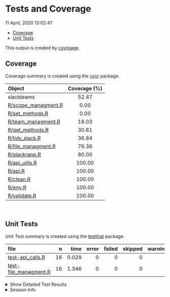 Tests and Coverage
================
11 April, 2020 13:02:47

  - [Coverage](#coverage)
  - [Unit Tests](#unit-tests)

This output is created by
[covrpage](https://github.com/metrumresearchgroup/covrpage).

## Coverage

Coverage summary is created using the
[covr](https://github.com/r-lib/covr) package.

| Object                                         | Coverage (%) |
| :--------------------------------------------- | :----------: |
| slackteams                                     |    52.47     |
| [R/scope\_managment.R](../R/scope_managment.R) |     0.00     |
| [R/set\_methods.R](../R/set_methods.R)         |     0.00     |
| [R/team\_managment.R](../R/team_managment.R)   |    18.03     |
| [R/get\_methods.R](../R/get_methods.R)         |    30.61     |
| [R/tidy\_slack.R](../R/tidy_slack.R)           |    36.84     |
| [R/file\_managment.R](../R/file_managment.R)   |    76.36     |
| [R/slackrapp.R](../R/slackrapp.R)              |    80.00     |
| [R/api\_utils.R](../R/api_utils.R)             |    100.00    |
| [R/api.R](../R/api.R)                          |    100.00    |
| [R/clean.R](../R/clean.R)                      |    100.00    |
| [R/env.R](../R/env.R)                          |    100.00    |
| [R/validate.R](../R/validate.R)                |    100.00    |

<br>

## Unit Tests

Unit Test summary is created using the
[testthat](https://github.com/r-lib/testthat) package.

| file                                                     |  n |  time | error | failed | skipped | warning |
| :------------------------------------------------------- | -: | ----: | ----: | -----: | ------: | ------: |
| [test-api\_calls.R](testthat/test-api_calls.R)           | 16 | 0.029 |     0 |      0 |       0 |       0 |
| [test-file\_managment.R](testthat/test-file_managment.R) | 16 | 1.346 |     0 |      0 |       0 |       0 |

<details closed>

<summary> Show Detailed Test Results </summary>

| file                                                             | context         | test                                              | status | n |  time |
| :--------------------------------------------------------------- | :-------------- | :------------------------------------------------ | :----- | -: | ----: |
| [test-api\_calls.R](testthat/test-api_calls.R#L19)               | API calls       | team info: class                                  | PASS   | 1 | 0.014 |
| [test-api\_calls.R](testthat/test-api_calls.R#L23)               | API calls       | team info: user names                             | PASS   | 1 | 0.001 |
| [test-api\_calls.R](testthat/test-api_calls.R#L31)               | API calls       | group info: group list                            | PASS   | 1 | 0.001 |
| [test-api\_calls.R](testthat/test-api_calls.R#L35)               | API calls       | group info: class                                 | PASS   | 1 | 0.001 |
| [test-api\_calls.R](testthat/test-api_calls.R#L39)               | API calls       | group info: no groups                             | PASS   | 1 | 0.001 |
| [test-api\_calls.R](testthat/test-api_calls.R#L46)               | API calls       | channel info: class                               | PASS   | 1 | 0.001 |
| [test-api\_calls.R](testthat/test-api_calls.R#L50)               | API calls       | channel info: channel names                       | PASS   | 1 | 0.001 |
| [test-api\_calls.R](testthat/test-api_calls.R#L54)               | API calls       | channel info: channel info class                  | PASS   | 1 | 0.001 |
| [test-api\_calls.R](testthat/test-api_calls.R#L58)               | API calls       | channel info: channel info id                     | PASS   | 1 | 0.001 |
| [test-api\_calls.R](testthat/test-api_calls.R#L65)               | API calls       | converstion info: class                           | PASS   | 1 | 0.001 |
| [test-api\_calls.R](testthat/test-api_calls.R#L69)               | API calls       | converstion info: convo id                        | PASS   | 1 | 0.001 |
| [test-api\_calls.R](testthat/test-api_calls.R#L73)               | API calls       | converstion info: convo channel count             | PASS   | 1 | 0.001 |
| [test-api\_calls.R](testthat/test-api_calls.R#L77)               | API calls       | converstion info: convo im count                  | PASS   | 1 | 0.001 |
| [test-api\_calls.R](testthat/test-api_calls.R#L81)               | API calls       | converstion info: convo members                   | PASS   | 1 | 0.001 |
| [test-api\_calls.R](testthat/test-api_calls.R#L85)               | API calls       | converstion info: convo info class                | PASS   | 1 | 0.001 |
| [test-api\_calls.R](testthat/test-api_calls.R#L89)               | API calls       | converstion info: convo info id                   | PASS   | 1 | 0.001 |
| [test-file\_managment.R](testthat/test-file_managment.R#L6_L9)   | team management | no active team: get\_team\_creds                  | PASS   | 1 | 0.011 |
| [test-file\_managment.R](testthat/test-file_managment.R#L13_L16) | team management | no active team: get\_team\_users                  | PASS   | 1 | 0.008 |
| [test-file\_managment.R](testthat/test-file_managment.R#L20_L23) | team management | no active team: validate team missing teams error | PASS   | 1 | 0.007 |
| [test-file\_managment.R](testthat/test-file_managment.R#L31_L33) | team management | load team: slackteams verbose                     | PASS   | 1 | 0.003 |
| [test-file\_managment.R](testthat/test-file_managment.R#L37_L40) | team management | load team: validate team bad name error           | PASS   | 1 | 0.007 |
| [test-file\_managment.R](testthat/test-file_managment.R#L44_L46) | team management | load team: slackteams not verbose                 | PASS   | 1 | 0.002 |
| [test-file\_managment.R](testthat/test-file_managment.R#L50_L52) | team management | load team: activate team                          | PASS   | 1 | 1.279 |
| [test-file\_managment.R](testthat/test-file_managment.R#L64_L66) | team management | load team: slackteams to dcf                      | PASS   | 1 | 0.007 |
| [test-file\_managment.R](testthat/test-file_managment.R#L70_L72) | team management | load team: slackteams to dcf                      | PASS   | 1 | 0.003 |
| [test-file\_managment.R](testthat/test-file_managment.R#L76_L79) | team management | load team: get teams                              | PASS   | 1 | 0.002 |
| [test-file\_managment.R](testthat/test-file_managment.R#L83_L85) | team management | load team: cached slack creds channel             | PASS   | 1 | 0.002 |
| [test-file\_managment.R](testthat/test-file_managment.R#L89_L91) | team management | load team: cached slack creds token               | PASS   | 1 | 0.002 |
| [test-file\_managment.R](testthat/test-file_managment.R#L105)    | team management | active team channel info: validate channel        | PASS   | 1 | 0.001 |
| [test-file\_managment.R](testthat/test-file_managment.R#L111)    | team management | active team channel info: class                   | PASS   | 1 | 0.002 |
| [test-file\_managment.R](testthat/test-file_managment.R#L115)    | team management | active team channel info: validate channel id     | PASS   | 1 | 0.001 |
| [test-file\_managment.R](testthat/test-file_managment.R#L119)    | team management | active team channel info: validate bad channel    | PASS   | 1 | 0.009 |

</details>

<details>

<summary> Session Info </summary>

| Field    | Value                               |
| :------- | :---------------------------------- |
| Version  | R version 3.6.3 (2020-02-29)        |
| Platform | x86\_64-apple-darwin15.6.0 (64-bit) |
| Running  | macOS Mojave 10.14.5                |
| Language | en\_US                              |
| Timezone | America/New\_York                   |

| Package  | Version |
| :------- | :------ |
| testthat | 2.3.2   |
| covr     | 3.5.0   |
| covrpage | 0.0.70  |

</details>

<!--- Final Status : pass --->
